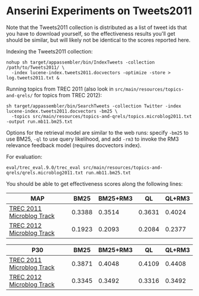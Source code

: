 # Anserini Experiments on Tweets2011

Note that the Tweets2011 collection is distributed as a list of tweet ids that you have to download yourself, so the 
effectiveness results you'll get should be similar, but will likely not be identical to the scores reported here.

Indexing the Tweets2011 collection:

```
nohup sh target/appassembler/bin/IndexTweets -collection /path/to/Tweets2011/ \
  -index lucene-index.tweets2011.docvectors -optimize -store > log.tweets2011.txt &
```

Running topics from TREC 2011 (also look in `src/main/resources/topics-and-qrels/` for topics from TREC 2012):

```
sh target/appassembler/bin/SearchTweets -collection Twitter -index lucene-index.tweets2011.docvectors -bm25 \
  -topics src/main/resources/topics-and-qrels/topics.microblog2011.txt -output run.mb11.bm25.txt
```

Options for the retrieval model are similar to the web runs: specify `-bm25` to use BM25, `-ql` to use query likelihood,
 and add `-rm3` to invoke the RM3 relevance feedback model (requires docvectors index).

For evaluation:

```
eval/trec_eval.9.0/trec_eval src/main/resources/topics-and-qrels/qrels.microblog2011.txt run.mb11.bm25.txt
```

You should be able to get effectiveness scores along the following lines:

MAP                                                                        | BM25   |BM25+RM3| QL     | QL+RM3
---------------------------------------------------------------------------|--------|--------|--------|--------
[TREC 2011 Microblog Track](http://trec.nist.gov/data/microblog2011.html)  | 0.3388 | 0.3514 | 0.3631 | 0.4024
[TREC 2012 Microblog Track](http://trec.nist.gov/data/microblog2012.html)  | 0.1923 | 0.2093 | 0.2084 | 0.2377

P30                                                                        | BM25   |BM25+RM3| QL     | QL+RM3
---------------------------------------------------------------------------|--------|--------|--------|--------
[TREC 2011 Microblog Track](http://trec.nist.gov/data/microblog2011.html)  | 0.3871 | 0.4048 | 0.4109 | 0.4408
[TREC 2012 Microblog Track](http://trec.nist.gov/data/microblog2012.html)  | 0.3345 | 0.3492 | 0.3316 | 0.3492

